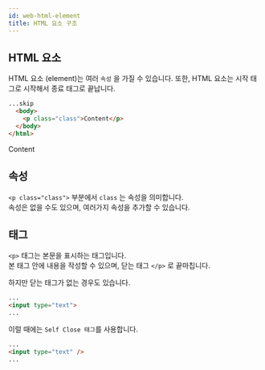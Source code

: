 ```yaml
---
id: web-html-element
title: HTML 요소 구조
---
```


## HTML 요소

HTML 요소 (element)는 여러 `속성` 을 가질 수 있습니다.
또한, HTML 요소는 시작 태그로 시작해서 종료 태그로 끝납니다.

```html
...skip
  <body>
    <p class="class">Content</p>
  </body>
</html>
```

Content

## 속성

`<p class="class">` 부분에서 `class` 는 속성을 의미합니다.<br />
속성은 없을 수도 있으며, 여러가지 속성을 추가할 수 있습니다.

## 태그

`<p>` 태그는 본문을 표시하는 태그입니다.<br />
본 태그 안에 내용을 작성할 수 있으며, 닫는 태그 `</p>` 로 끝마칩니다.

하지만 닫는 태그가 없는 경우도 있습니다.

```html
...
<input type="text">
...
```

이럴 때에는 `Self Close 태그`를 사용합니다.

```html
...
<input type="text" />
...
```
